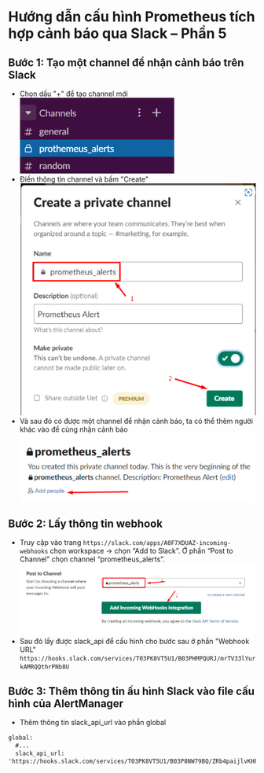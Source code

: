 # Hướng dẫn cấu hình Prometheus tích hợp cảnh báo qua Slack – Phần 5

## Bước 1: Tạo một channel để nhận cảnh báo trên Slack
* Chọn dấu "+" để tạo channel mới    
![](../C%C3%A0i%20%C4%91%E1%BA%B7t%20Prometheus/image/ima23.jpg)      
* Điền thông tin channel và bấm "Create"    
![](../C%C3%A0i%20%C4%91%E1%BA%B7t%20Prometheus/image/ima24.jpg)           
* Và sau đó có được một channel để nhận cảnh báo, ta có thể thêm người khác vào để cùng nhận cảnh báo       
![](../C%C3%A0i%20%C4%91%E1%BA%B7t%20Prometheus/image/ima25.jpg)      

## Bước 2: Lấy thông tin webhook
* Truy cập vào trang `https://slack.com/apps/A0F7XDUAZ-incoming-webhooks` chọn workspace -> chọn “Add to Slack”. Ở phần “Post to Channel” chọn channel “prometheus_alerts”.
![](../C%C3%A0i%20%C4%91%E1%BA%B7t%20Prometheus/image/ima26.jpg)      
* Sau đó lấy được slack_api để cấu hình cho bước sau ở phần "Webhook URL"  
`https://hooks.slack.com/services/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`    

## Bước 3: Thêm thông tin ấu hình Slack vào file cấu hình của AlertManager
* Thêm thông tin slack_api_url vào phần global
```
global:
  #...
  slack_api_url: 'https://hooks.slack.com/services/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'
```      
